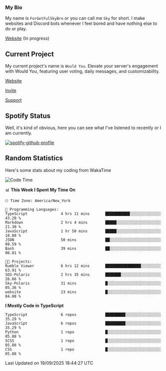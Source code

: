 ### My Bio 

My name is `ForGetFulSkyBro` or you can call me `Sky` for short. I make websites and Discord bots whenever I feel bored and have nothing else to do or play.

[Website](https://forgetful.vercel.app) (In progress)

## Current Project

My current project's name is `Would You`. Elevate your server's engagement with Would You, featuring user voting, daily messages, and customizability.

[Website](https://wouldyoubot.gg)

[Invite](https://wouldyoubot.gg/invite)

[Support](https://wouldyoubot.gg/discord)

## Spotify Status

Well, it's kind of obvious, here you can see what I've listened to recently or I am currently.

[![spotify-github-profile](https://spotify-github-profile.kittinanx.com/api/view?uid=8fw8wluifdebs12yo4k3j0h6c&cover_image=true&theme=novatorem&show_offline=false&background_color=121212&interchange=false&bar_color=53b14f&bar_color_cover=false)](https://github.com/kittinan/spotify-github-profile)


## Random Statistics

Here's some stats about my coding from WakaTime

<!--START_SECTION:waka-->
![Code Time](http://img.shields.io/badge/Code%20Time-1%2C579%20hrs%2044%20mins-blue)

📊 **This Week I Spent My Time On** 

```text
🕑︎ Time Zone: America/New_York

💬 Programming Languages: 
TypeScript               4 hrs 11 mins       ███████████░░░░░░░░░░░░░░   43.20 % 
Markdown                 2 hrs 4 mins        █████░░░░░░░░░░░░░░░░░░░░   21.30 % 
JavaScript               1 hr 50 mins        █████░░░░░░░░░░░░░░░░░░░░   18.88 % 
JSON                     50 mins             ██░░░░░░░░░░░░░░░░░░░░░░░   08.59 % 
Bash                     39 mins             ██░░░░░░░░░░░░░░░░░░░░░░░   06.81 % 

🐱‍💻 Projects: 
Rumble Viewer            6 hrs 12 mins       ████████████████░░░░░░░░░   63.91 % 
SDS-Polaris              2 hrs 35 mins       ███████░░░░░░░░░░░░░░░░░░   26.66 % 
Sky-Polaris              31 mins             █░░░░░░░░░░░░░░░░░░░░░░░░   05.36 % 
website                  23 mins             █░░░░░░░░░░░░░░░░░░░░░░░░   04.08 % 
```

**I Mostly Code in TypeScript** 

```text
TypeScript               6 repos             █████████░░░░░░░░░░░░░░░░   35.29 % 
JavaScript               6 repos             █████████░░░░░░░░░░░░░░░░   35.29 % 
Python                   1 repo              █░░░░░░░░░░░░░░░░░░░░░░░░   05.88 % 
SCSS                     1 repo              █░░░░░░░░░░░░░░░░░░░░░░░░   05.88 % 
CSS                      1 repo              █░░░░░░░░░░░░░░░░░░░░░░░░   05.88 % 
```




 Last Updated on 19/09/2025 18:44:27 UTC
<!--END_SECTION:waka-->
